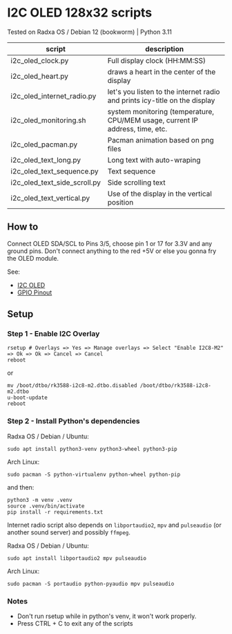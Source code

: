 # I2C OLED 128x32 scripts

Tested on Radxa OS / Debian 12 (bookworm) | Python 3.11

| script | description |
| ---- | ---- |
| i2c_oled_clock.py | Full display clock (HH:MM:SS) |
| i2c_oled_heart.py | draws a heart in the center of the display |
| i2c_oled_internet_radio.py | let's you listen to the internet radio and prints icy-title on the display |
| i2c_oled_monitoring.sh | system monitoring (temperature, CPU/MEM usage, current IP address, time, etc. |
| i2c_oled_pacman.py | Pacman animation based on png files |
| i2c_oled_text_long.py | Long text with auto-wraping |
| i2c_oled_text_sequence.py | Text sequence |
| i2c_oled_text_side_scroll.py | Side scrolling text |
| i2c_oled_text_vertical.py | Use of the display in the vertical position |

## How to

Connect OLED SDA/SCL to Pins 3/5, choose pin 1 or 17 for 3.3V and any ground pins. Don't connect anything to the red +5V or else you gonna fry the OLED module.

See:

- [I2C OLED](https://gist.github.com/c0m4r/b3fea6342bcf5a1b25b608fc36100d68#I2C-OLED)
- [GPIO Pinout](https://docs.radxa.com/en/rock5/rock5c/hardware-design/hardware-interface?target=rk3582#gpio-pinout)

## Setup

### Step 1 - Enable I2C Overlay

```
rsetup # Overlays => Yes => Manage overlays => Select "Enable I2C8-M2" => Ok => Ok => Cancel => Cancel
reboot
```

or

```
mv /boot/dtbo/rk3588-i2c8-m2.dtbo.disabled /boot/dtbo/rk3588-i2c8-m2.dtbo
u-boot-update
reboot
```

### Step 2 - Install Python's dependencies

Radxa OS / Debian / Ubuntu:

```
sudo apt install python3-venv python3-wheel python3-pip
```

Arch Linux:

```
sudo pacman -S python-virtualenv python-wheel python-pip
```

and then:


```
python3 -m venv .venv
source .venv/bin/activate
pip install -r requirements.txt
```

Internet radio script also depends on `libportaudio2`, `mpv` and `pulseaudio` (or another sound server) and possibly `ffmpeg`.

Radxa OS / Debian / Ubuntu:

```
sudo apt install libportaudio2 mpv pulseaudio
```

Arch Linux:

```
sudo pacman -S portaudio python-pyaudio mpv pulseaudio
```

### Notes

- Don't run rsetup while in python's venv, it won't work properly.
- Press CTRL + C to exit any of the scripts
